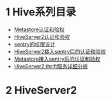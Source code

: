 # 1 Hive系列目录

-	[Metastore认证和验权]()
-	[HiveServer2认证和验权]()
-	[sentry的权限设计]()
-	[HiveServer2接入sentry后的认证和验权]()
-	[Metastore接入sentry后的认证和验权]()
-	[HiveServer2 thrift服务详细分析]()

# 2 HiveServer2




